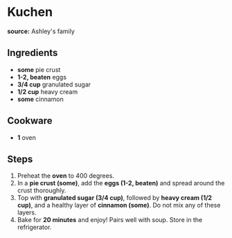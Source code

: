 # Kuchen

**source:** Ashley's family  

## Ingredients
- **some** pie crust
- **1-2, beaten** eggs
- **3/4 cup** granulated sugar
- **1/2 cup** heavy cream
- **some** cinnamon

## Cookware
- **1** oven

## Steps
1. Preheat the **oven** to 400 degrees.
2. In a **pie crust (some)**, add the **eggs (1-2, beaten)** and spread around the crust thoroughly.
3. Top with **granulated sugar (3/4 cup)**, followed by **heavy cream (1/2 cup)**, and a healthy layer of **cinnamon (some)**. Do not mix any of these layers.
4. Bake for **20 minutes** and enjoy\! Pairs well with soup. Store in the refrigerator.
